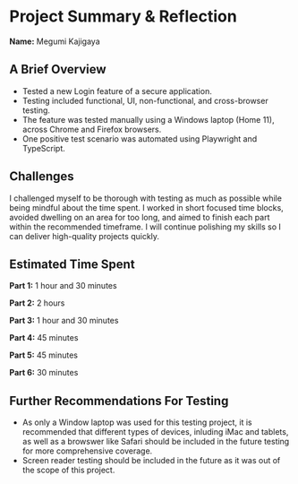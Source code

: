 # **Project Summary & Reflection** 

**Name:** Megumi Kajigaya


## **A Brief Overview**
- Tested a new Login feature of a secure application.
- Testing included functional, UI, non-functional, and cross-browser testing. 
- The feature was tested manually using a Windows laptop (Home 11), across Chrome and Firefox browsers.
- One positive test scenario was automated using Playwright and TypeScript.


## **Challenges** 
I challenged myself to be thorough with testing as much as possible while being mindful about the time spent. I worked in short focused time blocks, avoided dwelling on an area for too long, and aimed to finish each part within the recommended timeframe. I will continue polishing my skills so I can deliver high-quality projects quickly. 


## **Estimated Time Spent**
**Part 1:** 1 hour and 30 minutes

**Part 2:** 2 hours

**Part 3:** 1 hour and 30 minutes

**Part 4:** 45 minutes

**Part 5:** 45 minutes

**Part 6:** 30 minutes


## **Further Recommendations For Testing**
- As only a Window laptop was used for this testing project, it is recommended that different types of devices, inluding iMac and tablets, as well as a browswer like Safari should be included in the future testing for more comprehensive coverage.
- Screen reader testing should be included in the future as it was out of the scope of this project.